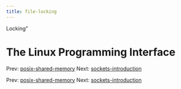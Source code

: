 ```yaml
---
title: file-locking
---
```


Locking"

# The Linux Programming Interface

Prev:
[posix-shared-memory](posix-shared-memory.md)
Next:
[sockets-introduction](sockets-introduction.md)

Prev:
[posix-shared-memory](posix-shared-memory.md)
Next:
[sockets-introduction](sockets-introduction.md)
